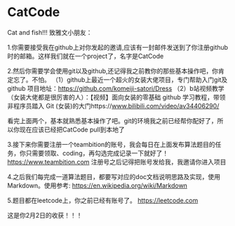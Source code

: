 # CatCode
Cat and fish!!!
致雅文小朋友：

1.你需要接受我在github上对你发起的邀请,应该有一封邮件发送到了你注册github时的邮箱。这样我们就在一个project了，名字是CatCode

2.然后你需要学会使用git以及github,还记得我之前教你的那些基本操作吧，你肯定忘了。不怕。
（1）github上最近一个超火的女装大佬项目，专门帮助入门git及github
     项目地址：https://github.com/komeiji-satori/Dress
（2）b站视频教学（女装大佬都是很厉害的人）：【视频】面向女装的零基础 github 学习教程，带领非程序员踏入   Git (女装)的大门https://www.bilibili.com/video/av34406290/

看完上面两个，基本就熟悉基本操作了吧。git的环境我之前已经帮你配好了，所以你现在应该已经把CatCode pull到本地了

3.接下来你需要注册一个teambition的账号，我会每日在上面发布算法题目的任务，你只需要领取、coding，再勾选完成记录一下就好了！
https://www.teambition.com
注册号之后记得把账号发给我，我邀请你进入项目

4.之后我们每完成一道算法题目，都要写对应的doc文档说明思路及实现，使用Markdown。使用参考:
https://en.wikipedia.org/wiki/Markdown

5.题目都在leetcode上，你之前已经有账号了。
https://leetcode.com


这是你2月2日的收获！！！
